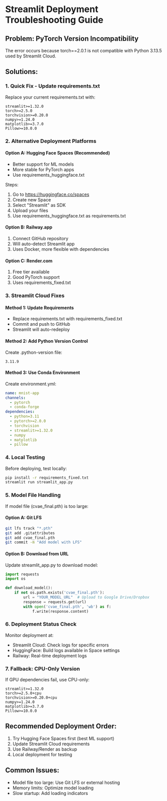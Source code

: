 # Streamlit Deployment Troubleshooting Guide

## Problem: PyTorch Version Incompatibility
The error occurs because torch==2.0.1 is not compatible with Python 3.13.5 used by Streamlit Cloud.

## Solutions:

### 1. Quick Fix - Update requirements.txt
Replace your current requirements.txt with:

```
streamlit>=1.32.0
torch>=2.5.0
torchvision>=0.20.0
numpy>=1.24.0
matplotlib>=3.7.0
Pillow>=10.0.0
```

### 2. Alternative Deployment Platforms

#### Option A: Hugging Face Spaces (Recommended)
- Better support for ML models
- More stable for PyTorch apps
- Use requirements_huggingface.txt

Steps:
1. Go to https://huggingface.co/spaces
2. Create new Space
3. Select "Streamlit" as SDK
4. Upload your files
5. Use requirements_huggingface.txt as requirements.txt

#### Option B: Railway.app
1. Connect GitHub repository
2. Will auto-detect Streamlit app
3. Uses Docker, more flexible with dependencies

#### Option C: Render.com
1. Free tier available
2. Good PyTorch support
3. Uses requirements_fixed.txt

### 3. Streamlit Cloud Fixes

#### Method 1: Update Requirements
- Replace requirements.txt with requirements_fixed.txt
- Commit and push to GitHub
- Streamlit will auto-redeploy

#### Method 2: Add Python Version Control
Create .python-version file:
```
3.11.9
```

#### Method 3: Use Conda Environment
Create environment.yml:
```yaml
name: mnist-app
channels:
  - pytorch
  - conda-forge
dependencies:
  - python=3.11
  - pytorch>=2.0.0
  - torchvision
  - streamlit>=1.32.0
  - numpy
  - matplotlib
  - pillow
```

### 4. Local Testing
Before deploying, test locally:
```bash
pip install -r requirements_fixed.txt
streamlit run streamlit_app.py
```

### 5. Model File Handling
If model file (cvae_final.pth) is too large:

#### Option A: Git LFS
```bash
git lfs track "*.pth"
git add .gitattributes
git add cvae_final.pth
git commit -m "Add model with LFS"
```

#### Option B: Download from URL
Update streamlit_app.py to download model:
```python
import requests
import os

def download_model():
    if not os.path.exists('cvae_final.pth'):
        url = "YOUR_MODEL_URL"  # Upload to Google Drive/Dropbox
        response = requests.get(url)
        with open('cvae_final.pth', 'wb') as f:
            f.write(response.content)
```

### 6. Deployment Status Check
Monitor deployment at:
- Streamlit Cloud: Check logs for specific errors
- HuggingFace: Build logs available in Space settings
- Railway: Real-time deployment logs

### 7. Fallback: CPU-Only Version
If GPU dependencies fail, use CPU-only:
```
streamlit>=1.32.0
torch>=2.5.0+cpu
torchvision>=0.20.0+cpu
numpy>=1.24.0
matplotlib>=3.7.0
Pillow>=10.0.0
```

## Recommended Deployment Order:
1. Try Hugging Face Spaces first (best ML support)
2. Update Streamlit Cloud requirements
3. Use Railway/Render as backup
4. Local deployment for testing

## Common Issues:
- Model file too large: Use Git LFS or external hosting
- Memory limits: Optimize model loading
- Slow startup: Add loading indicators
